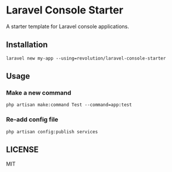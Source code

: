 # Laravel Console Starter

A starter template for Laravel console applications.

## Installation
```shell
laravel new my-app --using=revolution/laravel-console-starter
```

## Usage

### Make a new command
```shell
php artisan make:command Test --command=app:test
```

### Re-add config file

```shell
php artisan config:publish services
```

## LICENSE
MIT  

